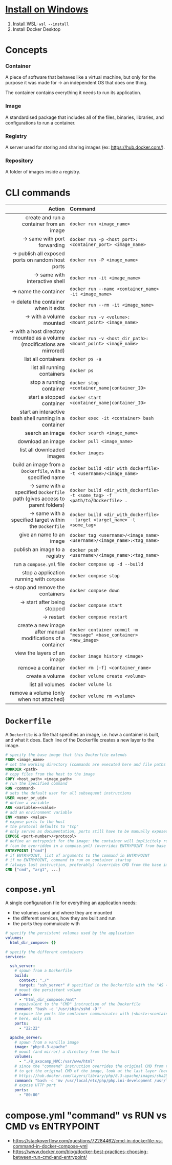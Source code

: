 # [Install on Windows](https://docs.docker.com/desktop/setup/install/windows-install/)

1. [Install WSL](https://learn.microsoft.com/en-us/windows/wsl/install): `wsl --install`
2. Install Docker Desktop

# Concepts

### Container

A piece of software that behaves like a virtual machine, but only for the purpose it was made for -> an independent OS that does one thing.

The container contains everything it needs to run its application.

### Image

A standardised package that includes all of the files, binaries, libraries, and configurations to run a container.

### Registry

A server used for storing and sharing images (ex: https://hub.docker.com/).

### Repository

A folder of images inside a registry.

# CLI commands

| Action | Command |
|--:|:--|
| create and run a container from an image | `docker run <image_name>` |
| -> same with port forwarding | `docker run -p <host_port>:<container_port> <image_name>` |
| -> publish all exposed ports on random host ports | `docker run -P <image_name>` |
| -> same with interactive shell | `docker run -it <image_name>` |
| -> name the container | `docker run --name <container_name> -it <image_name>` |
| -> delete the container when it exits | `docker run --rm -it <image_name>` |
| -> with a volume mounted | `docker run -v <volume>:<mount_point> <image_name>` |
| -> with a host directory mounted as a volume (modifications are mirrored) | `docker run -v <host_dir_path>:<mount_point> <image_name>` |
| list all containers | `docker ps -a` |
| list all running containers | `docker ps` |
| stop a running container | `docker stop <container_name\|container_ID>` |
| start a stopped container | `docker start <container_name\|container_ID>` |
| start an interactive bash shell running in a container | `docker exec -it <container> bash` |
| search an image | `docker search <image_name>` |
| download an image | `docker pull <image_name>` |
| list all downloaded images | `docker images` |
| build an image from a `Dockerfile`, with a specified name | `docker build <dir_with_dockerfile> -t <username>/<image_name>` |
| -> same with a specified `Dockerfile` path (gives access to parent folders) | `docker build <dir_with_dockerfile> -t <some_tag> -f <path/to/Dockerfile> .` |
| -> same with a specified target within the `Dockerfile` | `docker build <dir_with_dockerfile> --target <target_name> -t <some_tag>` |
| give an name to an image | `docker tag <username>/<image_name> <username>/<image_name>:<tag_name>` |
| publish an image to a registry | `docker push <username>/<image_name>:<tag_name>` |
| run a `compose.yml` file | `docker compose up -d --build` |
| stop a application running with `compose` | `docker compose stop` |
| -> stop and remove the containers | `docker compose down` |
| -> start after being stopped | `docker compose start` |
| -> restart | `docker compose restart` |
| create a new image after manual modifications of a container | `docker container commit -m "message" <base_container> <new_image>` |
| view the layers of an image | `docker image history <image>` |
| remove a container | `docker rm [-f] <container_name>` |
| create a volume | `docker volume create <volume>` |
| list all volumes | `docker volume ls` |
| remove a volume (only when not attached) | `docker volume rm <volume>` |

# `Dockerfile`

A `Dockerfile` is a file that specifies an image, i.e. how a container is built, and what it does. Each line of the Dockerfile creates a new layer to the image.

```Dockerfile
# specify the base image that this Dockerfile extends
FROM <image_name>
# set the working directory (commands are executed here and file paths are relative to here)
WORKDIR <path>
# copy files from the host to the image
COPY <host_path> <image_path>
# run the specified command
RUN <command>
# sets the default user for all subsequent instructions
USER <user_or_uid>
# define a variable
ARG <variable>=<value>
# add an environment variable
ENV <name> <value>
# expose ports to the host
# the protocol defaults to "tcp"
# only serves as documentation, ports still have to be manually exposed on container creation
EXPOSE <port-number>/<protocol>
# define an entrypoint for the image: the container will implicitely run this executable on startup
# (can be overridden in a compose.yml) (overrides ENTRYPOINT from base image)
ENTRYPOINT ["cmd"]
# if ENTRYPOINT, list of arguments to the command in ENTRYPOINT
# if no ENTRYPOINT, command to run on container startup
# (always last instruction, preferably) (overrides CMD from the base image)
CMD ["cmd", "arg1", ...]
```

# `compose.yml`

A single configuration file for everything an application needs:
- the volumes used and where they are mounted
- the different services, how they are built and run
- the ports they commuicate with

```yaml
# specify the persistent volumes used by the application
volumes:
  html_dir_compose: {}

# specify the different containers
services:

  ssh_server:
    # spawn from a Dockerfile
    build:
      context: "./"
      target: "ssh_server" # specified in the Dockerfile with the "AS <target>" instruction
    # mount the persistent volume
    volumes:
      - "html_dir_compose:/mnt"
    # equivalent to the "CMD" instruction of the Dockerfile
    command: "bash -c '/usr/sbin/sshd -D'"
    # expose the ports the container communicates with (<host>:<container>)
    # here, only ssh
    ports:
      - "22:22"

  apache_server:
    # spawn from a vanilla image
    image: "php:8.3-apache"
    # mount (and mirror) a directory from the host
    volumes:
      - "./8_axocamp_MVC:/var/www/html"
    # since the "command" instruction overrides the original CMD from the image, we have to add it at the end of ours
    # to get the original CMD of the image, look at the last layer (here, "apache2-foreground")
    # https://hub.docker.com/layers/library/php/8.3-apache/images/sha256-9e8338661e2abfc1aa17ca678580ddab53b93ea3cf6ef718d502338639f5264b
    command: "bash -c 'mv /usr/local/etc/php/php.ini-development /usr/local/etc/php/php.ini && apache2-foreground'"
    # expose HTTP port
    ports:
      - "80:80"
```

# compose.yml "command" vs RUN vs CMD vs ENTRYPOINT

- https://stackoverflow.com/questions/72284462/cmd-in-dockerfile-vs-command-in-docker-compose-yml
- https://www.docker.com/blog/docker-best-practices-choosing-between-run-cmd-and-entrypoint/
